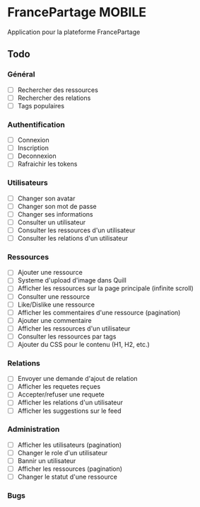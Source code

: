 # FrancePartage MOBILE

Application pour la plateforme FrancePartage

## Todo

### Général

- [ ] Rechercher des ressources
- [ ] Rechercher des relations
- [ ] Tags populaires
### Authentification

- [ ] Connexion
- [ ] Inscription
- [ ] Deconnexion
- [ ] Rafraichir les tokens

 ### Utilisateurs

- [ ] Changer son avatar
- [ ] Changer son mot de passe
- [ ] Changer ses informations
- [ ] Consulter un utilisateur
- [ ] Consulter les ressources d'un utilisateur
- [ ] Consulter les relations d'un utilisateur

### Ressources

- [ ] Ajouter une ressource
- [ ] Systeme d'upload d'image dans Quill
- [ ] Afficher les ressources sur la page principale (infinite scroll)
- [ ] Consulter une ressource
- [ ] Like/Dislike une ressource
- [ ] Afficher les commentaires d'une ressource (pagination)
- [ ] Ajouter une commentaire
- [ ] Afficher les ressources d'un utilisateur
- [ ] Consulter les ressources par tags
- [ ] Ajouter du CSS pour le contenu (H1, H2, etc.)

### Relations

- [ ] Envoyer une demande d'ajout de relation
- [ ] Afficher les requetes reçues
- [ ] Accepter/refuser une requete
- [ ] Afficher les relations d'un utilisateur
- [ ] Afficher les suggestions sur le feed

### Administration

- [ ] Afficher les utilisateurs (pagination)
- [ ] Changer le role d'un utilisateur
- [ ] Bannir un utilisateur
- [ ] Afficher les ressources (pagination)
- [ ] Changer le statut d'une ressource

### Bugs
